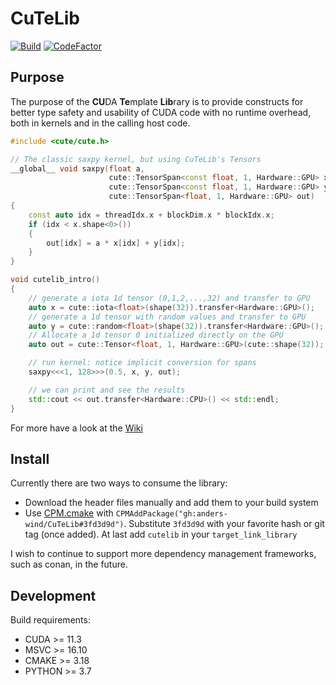 # CuTeLib

[![Build](https://github.com/anders-wind/CuTeLib/actions/workflows/ci.yml/badge.svg)](https://github.com/anders-wind/CuTeLib/actions/workflows/ci.yml)
[![CodeFactor](https://www.codefactor.io/repository/github/anders-wind/cutelib/badge)](https://www.codefactor.io/repository/github/anders-wind/cutelib)

## Purpose

The purpose of the **CU**DA **Te**mplate **Lib**rary is to provide constructs for better type safety and usability of CUDA code with no runtime overhead, both in kernels and in the calling host code.

```cpp
#include <cute/cute.h>

// The classic saxpy kernel, but using CuTeLib's Tensors
__global__ void saxpy(float a,
                      cute::TensorSpan<const float, 1, Hardware::GPU> x,
                      cute::TensorSpan<const float, 1, Hardware::GPU> y,
                      cute::TensorSpan<float, 1, Hardware::GPU> out)
{
    const auto idx = threadIdx.x + blockDim.x * blockIdx.x;
    if (idx < x.shape<0>())
    {
        out[idx] = a * x[idx] + y[idx];
    }
}

void cutelib_intro()
{
    // generate a iota 1d tensor (0,1,2,...,32) and transfer to GPU
    auto x = cute::iota<float>(shape(32)).transfer<Hardware::GPU>();
    // generate a 1d tensor with random values and transfer to GPU
    auto y = cute::random<float>(shape(32)).transfer<Hardware::GPU>();
    // Allocate a 1d tensor 0 initialized directly on the GPU
    auto out = cute::Tensor<float, 1, Hardware::GPU>(cute::shape(32));

    // run kernel: notice implicit conversion for spans
    saxpy<<<1, 128>>>(0.5, x, y, out);

    // we can print and see the results
    std::cout << out.transfer<Hardware::CPU>() << std::endl;
}

```

For more have a look at the [Wiki](https://github.com/Awia00/CuTeLib/wiki)

## Install

Currently there are two ways to consume the library:

- Download the header files manually and add them to your build system
- Use [CPM.cmake](https://github.com/cpm-cmake/CPM.cmake) with `CPMAddPackage("gh:anders-wind/CuTeLib#3fd3d9d")`. Substitute `3fd3d9d` with your favorite hash or git tag (once added). At last add `cutelib` in your `target_link_library`

I wish to continue to support more dependency management frameworks, such as conan, in the future.

## Development

Build requirements:

- CUDA >= 11.3
- MSVC >= 16.10
- CMAKE >= 3.18
- PYTHON >= 3.7
